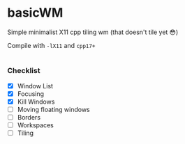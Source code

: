 # basicWM
Simple minimalist X11 cpp tiling wm (that doesn't tile yet :flushed:)

Compile with `-lX11` and `cpp17+`

#

### Checklist
- [x] Window List
- [x] Focusing
- [x] Kill Windows
- [ ] Moving floating windows
- [ ] Borders
- [ ] Workspaces
- [ ] Tiling